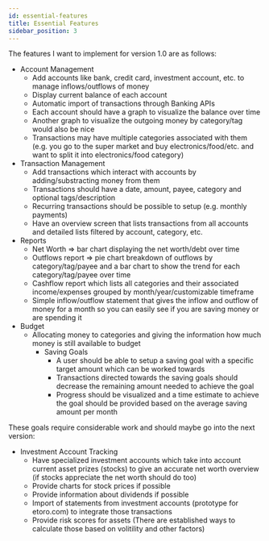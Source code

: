```yaml
---
id: essential-features
title: Essential Features
sidebar_position: 3
---
```


The features I want to implement for version 1.0 are as follows:

- Account Management
  - Add accounts like bank, credit card, investment account, etc. to manage inflows/outflows of money
  - Display current balance of each account
  - Automatic import of transactions through Banking APIs
  - Each account should have a graph to visualize the balance over time
  - Another graph to visualize the outgoing money by category/tag would also be nice
  - Transactions may have multiple categories associated with them (e.g. you go to the super market and buy electronics/food/etc. and want to split it into electronics/food category)
- Transaction Management
  - Add transactions which interact with accounts by adding/substracting money from them
  - Transactions should have a date, amount, payee, category and optional tags/description
  - Recurring transactions should be possible to setup (e.g. monthly payments)
  - Have an overview screen that lists transactions from all accounts and detailed lists filtered by account, category, etc.
- Reports
  - Net Worth => bar chart displaying the net worth/debt over time
  - Outflows report => pie chart breakdown of outflows by category/tag/payee and a bar chart to show the trend for each category/tag/payee over time
  - Cashflow report which lists all categories and their associated income/expenses grouped by month/year/customizable timeframe
  - Simple inflow/outflow statement that gives the inflow and outflow of money for a month so you can easily see if you are saving money or are spending it
- Budget
  - Allocating money to categories and giving the information how much money is still available to budget
    - Saving Goals
      - A user should be able to setup a saving goal with a specific target amount which can be worked towards
      - Transactions directed towards the saving goals should decrease the remaining amount needed to achieve the goal
      - Progress should be visualized and a time estimate to achieve the goal should be provided based on the average saving amount per month

These goals require considerable work and should maybe go into the next version:

- Investment Account Tracking
  - Have specialized investment accounts which take into account current asset prizes (stocks) to give an accurate net worth overview (if stocks appreciate the net worth should do too)
  - Provide charts for stock prices if possible
  - Provide information about dividends if possible
  - Import of statements from investment accounts (prototype for etoro.com) to integrate those transactions
  - Provide risk scores for assets (There are established ways to calculate those based on volitility and other factors)
